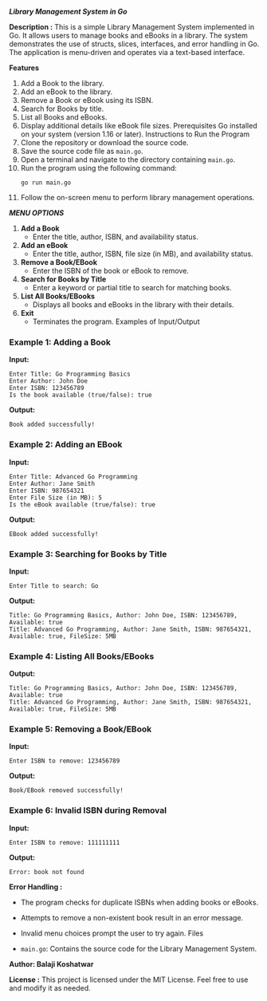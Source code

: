 ***Library Management System in Go***

**Description :**
This is a simple Library Management System implemented in Go. It allows users to manage books and eBooks in a library. The system demonstrates the use of structs, slices, interfaces, and error handling in Go. The application is menu-driven and operates via a text-based interface.

**Features**

1. Add a Book to the library.
2. Add an eBook to the library.
3. Remove a Book or eBook using its ISBN.
4. Search for Books by title.
5. List all Books and eBooks.
6. Display additional details like eBook file sizes.
Prerequisites
Go installed on your system (version 1.16 or later).
Instructions to Run the Program
1. Clone the repository or download the source code.
2. Save the source code file as `main.go`.
3. Open a terminal and navigate to the directory containing `main.go`.
4. Run the program using the following command:
   ```
   go run main.go
   ```
5. Follow the on-screen menu to perform library management operations.

***MENU OPTIONS***

1. **Add a Book**
   - Enter the title, author, ISBN, and availability status.
2. **Add an eBook**
   - Enter the title, author, ISBN, file size (in MB), and availability status.
3. **Remove a Book/EBook**
   - Enter the ISBN of the book or eBook to remove.
4. **Search for Books by Title**
   - Enter a keyword or partial title to search for matching books.
5. **List All Books/EBooks**
   - Displays all books and eBooks in the library with their details.
6. **Exit**
   - Terminates the program.
Examples of Input/Output
### Example 1: Adding a Book
**Input:**
```
Enter Title: Go Programming Basics
Enter Author: John Doe
Enter ISBN: 123456789
Is the book available (true/false): true
```
**Output:**
```
Book added successfully!
```

### Example 2: Adding an EBook
**Input:**
```
Enter Title: Advanced Go Programming
Enter Author: Jane Smith
Enter ISBN: 987654321
Enter File Size (in MB): 5
Is the eBook available (true/false): true
```
**Output:**
```
EBook added successfully!
```

### Example 3: Searching for Books by Title
**Input:**
```
Enter Title to search: Go
```
**Output:**
```
Title: Go Programming Basics, Author: John Doe, ISBN: 123456789, Available: true
Title: Advanced Go Programming, Author: Jane Smith, ISBN: 987654321, Available: true, FileSize: 5MB
```

### Example 4: Listing All Books/EBooks
**Output:**
```
Title: Go Programming Basics, Author: John Doe, ISBN: 123456789, Available: true
Title: Advanced Go Programming, Author: Jane Smith, ISBN: 987654321, Available: true, FileSize: 5MB
```

### Example 5: Removing a Book/EBook
**Input:**
```
Enter ISBN to remove: 123456789
```
**Output:**
```
Book/EBook removed successfully!
```

### Example 6: Invalid ISBN during Removal
**Input:**
```
Enter ISBN to remove: 111111111
```
**Output:**
```
Error: book not found
```
**Error Handling :**

- The program checks for duplicate ISBNs when adding books or eBooks.
  
- Attempts to remove a non-existent book result in an error message.
  
- Invalid menu choices prompt the user to try again.
Files

- `main.go`: Contains the source code for the Library Management System.
  
**Author: Balaji Koshatwar**

**License :** This project is licensed under the MIT License. Feel free to use and modify it as needed.


















